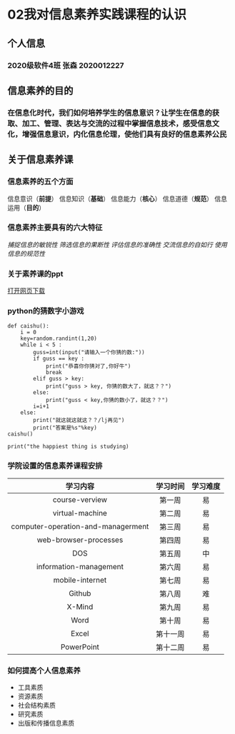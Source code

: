# 02我对信息素养实践课程的认识

## 个人信息  
### 2020级软件4班       张森      2020012227
## 信息素养的目的  
### 在信息化时代，我们如何培养学生的信息意识？让学生在信息的获取、加工、管理、表达与交流的过程中掌握信息技术，感受信息文化，增强信息意识，内化信息伦理，使他们具有良好的信息素养公民
## 关于信息素养课  
### 信息素养的五个方面    
信息意识（**前提**）
信息知识（**基础**）
信息能力（**核心**）
信息道德（**规范**）
信息运用（**目的**）  
### 信息素养主要具有的六大特征
*捕捉信息的敏锐性*
*筛选信息的果断性*
*评估信息的准确性*
*交流信息的自如行*
*使用信息的规范性*
### 关于素养课的ppt
[打开网页下载](https://wenku.baidu.com/view/9285b191d05abe23482fb4daa58da0116c171f1f.html)  
### python的猜数字小游戏
```import random
def caishu():
    i = 0
    key=random.randint(1,20)
    while i < 5 :
        guss=int(input("请输入一个你猜的数:"))
        if guss == key :
            print("恭喜你你猜对了,你好牛")
            break
        elif guss > key:
            print("guss > key, 你猜的数大了，就这？？")
        else:
            print("guss < key,你猜的数小了，就这？？")
        i=i+1
    else:
        print("就这就这就这？？/lj再见")
        print("答案是%s"%key)
caishu()
```
`print("the happiest thing is studying)`  
### 学院设置的信息素养课程安排
|              学习内容              | 学习时间 | 学习难度 |
| :--------------------------------: | :------: | :------: |
|           course-verview           |  第一周  |    易    |
|          virtual-machine           |  第二周  |    易    |
| computer-operation-and-managerment |  第三周  |    易    |
|       web-browser-processes        |  第四周  |    易    |
|                DOS                 |  第五周  |    中    |
|       information-management       |  第六周  |    易    |
|          mobile-internet           |  第七周  |    易    |
|               Github               |  第八周  |    难    |
|               X-Mind               |  第九周  |    易    |
|                Word                |  第十周  |    易    |
|               Excel                | 第十一周 |    易    |
|             PowerPoint             | 第十二周 |    易    |
### 如何提高个人信息素养
+ 工具素质
+ 资源素质
+ 社会结构素质
+ 研究素质
+ 出版和传播信息素质

